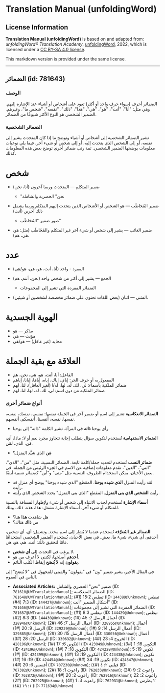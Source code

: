# Translation Manual (unfoldingWord)

## License Information

**Translation Manual (unfoldingWord)** is based on and adapted from: _unfoldingWord® Translation Academy_, [unfoldingWord](https://unfoldingword.org/utw), 2022, which is licensed under a [CC BY-SA 4.0 license](https://creativecommons.org/licenses/by-sa/4.0/legalcode.en).

This markdown version is provided under the same license.



--------------------------------

## الضمائر (id: 781643)

### الوصف

الضمائر أحرف (سواء حرف واحد أو أكثر) تعود على أشخاص أو أشياء عند الإشارة إليهم. وهي مثل: "أنا"، "أنت"، "هو"، "هي"، "هذا"، "ذلك"، "نفسه"، "شخص ما"، وغيرهم. الضمير الشخصي هو النوع الأكثر شيوعًا من الضمائر.

### الضمائر الشخصية

تشير الضمائر الشخصية إلى أشخاص أو أشياء وتوضح ما إذا كان المتحدث يشير إلى نفسه، أو إلى الشخص الذي يتحدث إليه، أو إلى شخص أو شيء آخر. فيما يلي نوعيات معلومات يوضحها الضمير الشخصي. ثمة رتب ضمائر أخرى توضح بعض هذه المعلومات كذلك.

شخص
===

* ضمير المتكلم — المتحدث وربما آخرون (أنا، نحن)

    + "نحن" الحصرية والشاملة
* ضمير المُخاطَب — هو الشخص أو الأشخاص الذين يتحدث إليهم المتكلم وربما يشمل ذلك آخرين (أنت)

    + صور ضمير "المُخاطَب"
* ضمير الغائب — يشير إلى شخص أو شيء آخر غير المتكلم والمُخَاطَب (مثل: هو، هي، هم).

عدد
===

* المفرد \- واحد (أنا، أنت، هو، هي، هو/هي)
* الجمع — يشير إلى أكثر من شخص واحد (نحن، أنتم، هم)

    + الضمائر المفردة التي تشير إلى المجموعات
* المثنى — اثنان (بعض اللغات تحتوي على ضمائر مخصصة لشخصين أو شيئين).

الهوية الجسدية
==============

* مذكر — هو
* مؤنث — هي
* محايد (غير عاقل) — هو/هي

العلاقة مع بقية الجملة
======================

* الفاعل: أنا، أنت، هو، هي، نحن، هم
* المفعول به أو حرف الجر: إياي، إياك، إياه، إياها، إيانا، إياهم
* ضمائر الملكية بأسماء: لي، لك، له، لها، له/ا (لغير العاقل)، لنا، لهم
* ضمائر الملكية من دون اسم: لي، لك، له، لها، لنا، لهم

### أنواع ضمائر أخرى

**الضمائر الانعكاسية** تشير إلى اسم أو ضمير آخر في الجملة نفسها: نفسي، نفسك، نفسه، نفسها، نفسه، أنفسنا، أنفسكم، أنفسهم.

* رأى يوحنا **ذاته** في المرآة. تشير الكلمة "ذاته" إلى يوحنا.

**الضمائر الاستفهامية** تُستخدم لتكوين سؤال يتطلب إجابة تتجاوز مجرد نعم أو لا: ماذا، أي، مَن، الذي، لمَن.

* **مَن** الذي شيَّد المنزل؟

**ضمائر النسب** تُستخدم لتحديد جملة/كلمة تابعة. الضمائر النسبية، مثل "من"، "الذي"، "التي"، "الذين"، تقدم معلومات إضافية عن الاسم في الجزء الرئيس من الجملة. في بعض الأحيان، يمكن استخدام الظروف النسبية مثل "متى" و"أين" كضمائر نسبية أيضًا.

* لقد رأيت المنزل **الذي شيده يوحنا**. المقطع "الذي شيده يوحنا" يوضح أي منزل قد رأيت.
* رأيت **الشخص الذي بنى المنزل**. المقطع "الذي بنى المنزل" يحدد الشخص الذي رأيته.

**أسماء الإشارة** تُستخدم لجذب الانتباه إلى شخص أو شيء ولإظهار المسافة بالنسبة للمتكلم أو شيء آخر. أسماء الإشارة تشمل: هذا، هذه، ذلك، وتلك.

* هل شاهدت **هذا** هنا؟
* من **ذاك** هناك؟

**الضمائر غير المُعرَّفة** تُستخدم عندما لا يُشار إلى اسم محدد. وتشمل: أي، أي شخص، أحدهم، أي شيء، شيء ما، بعض. في بعض الأحيان، يُستخدم الضمير الشخصي استخدامًا عامًا لتحقيق ذلك: أنت، هم، هو، هي.

* لا يرغب في التحدث إلى **أي شخص**.
* **أحدهم** أصلحها، لكنني لا أعرف من هو.
* **يقولون** إنه **لا يُنصَح** إيقاظ الكلب النائم.

في المثال الأخير، يشير ضمير "ون" في "يقولون" والمبني للمجهول في "لا يُنصَح" إلى الناس في العموم.

* **Associated Articles:** ضمير "نحن" الحصري والشامل (ID: `781610@UWTranslationManual`); الضمائر المنعكسة (ID: `781648@UWTranslationManual`); تيطس 15:2 (1#) (ID: `144389@Unknown`); تيطس 7:3 (4#) (ID: `144427@Unknown`); أشكال الضمير "أنت" (ID: `781656@UWTranslationManual`); الضمائر المفردة التي تشير إلى مجموعات (ID: `781657@UWTranslationManual`); تيطس 8:3 (1#) (ID: `144429@Unknown`); تيطس 8:3 (2#) (ID: `144430@Unknown`); أعمال الرسل 7: 45 (#1) (ID: `328946@Unknown`); أعمال الرسل 7: 46 (#2) (ID: `328955@Unknown`); أعمال الرسل 9: 20 (#1) (ID: `329239@Unknown`); أعمال الرسل 14: 9 (#1) (ID: `329885@Unknown`); أعمال الرسل 15: 30 (#2) (ID: `330056@Unknown`); أعمال الرسل 20: 28 (#3) (ID: `330632@Unknown`); الخروج 4: 23 (#4) (ID: `420196@Unknown`); التكوين 6: 17 (#1) (ID: `423049@Unknown`); التكوين 18: 1 (#3) (ID: `424196@Unknown`); التكوين 18: 7 (#1) (ID: `424228@Unknown`); تكوين 19: 5 (#1) (ID: `424399@Unknown`); التكوين 19: 13 (#4) (ID: `424438@Unknown`); تكوين 19: 16 (#1) (ID: `424454@Unknown`); تكوين 19: 34 (#8) (ID: `424547@Unknown`); أفسس 6: 20 (#4) (ID: `707230@Unknown`); فيلبي ٢: ٤ (#٤) (ID: `707382@Unknown`); راعوث 1: 18 (#2) (ID: `762833@Unknown`); راعوث 2: 9 (#2) (ID: `762872@Unknown`); راعوث 2: 20 (#4) (ID: `762916@Unknown`); راعوث 2: 22 (#2) (ID: `762925@Unknown`); راعوث 3: 1 (#4) (ID: `762931@Unknown`); ٢ بطرس ١: ١٩ (#٤) (ID: `771634@Unknown`)

